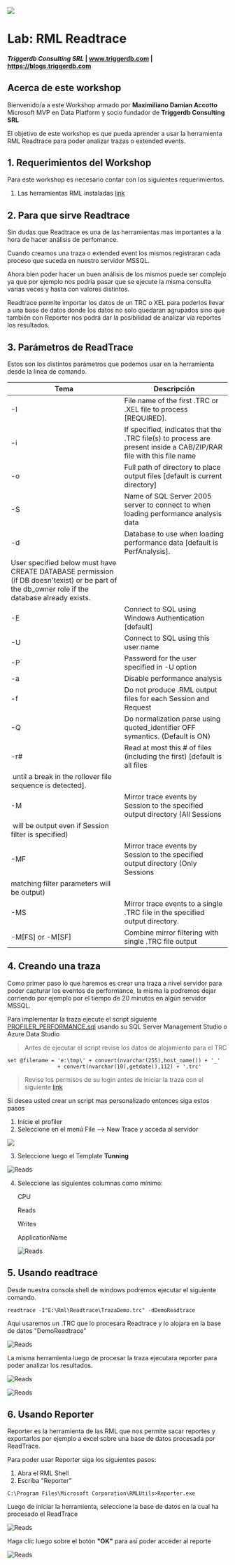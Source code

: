 
![](Images/Triggerdblogo.png)

# Lab: RML Readtrace

#### <i>Triggerdb Consulting SRL</i> | www.triggerdb.com | https://blogs.triggerdb.com

##     Acerca de este workshop
Bienvenido/a a este Workshop armado por **Maximiliano Damian Accotto** Microsoft MVP en Data Platform y socio fundador de **Triggerdb Consulting SRL**

El objetivo de este workshop es que pueda aprender a usar la herramienta RML Readtrace para poder analizar trazas o extended events.

## 1. Requerimientos del Workshop

Para este workshop es necesario contar con los siguientes requerimientos.

1. Las herramientas RML instaladas  [link](./Readme.md)



## 2. Para que sirve Readtrace

Sin dudas que Readtrace es una de las herramientas mas importantes a la hora de hacer análisis de perfomance.

Cuando creamos una traza o extended event los mismos registraran cada proceso que suceda en nuestro servidor MSSQL. 

Ahora bien poder hacer un buen análisis de los mismos puede ser complejo ya que por ejemplo nos podría pasar que se ejecute la misma consulta varias veces y hasta con valores distintos.

Readtrace permite importar los datos de un TRC o XEL para poderlos llevar a una base de datos donde los datos no solo quedaran agrupados sino que también con Reporter nos podrá dar la posibilidad de analizar vía reportes los resultados.

## 3. Parámetros de ReadTrace

Estos son los distintos parámetros que podemos usar en la herramienta desde la linea de comando.


| Tema                                | Descripción                                     |
| ----------------------------------- | ----------------------------------------------- |
|-I | File name of the first .TRC or .XEL file to process [REQUIRED].|
|-i | If specified, indicates that the .TRC file(s) to process are present inside a CAB/ZIP/RAR file with this file name |
|-o | Full path of directory to place output files [default is current directory] |
|-S | Name of SQL Server 2005 server to connect to when loading performance analysis data |
|-d | Database to use when loading performance data [default is PerfAnalysis].
      User specified below must have CREATE DATABASE permission (if DB doesn'texist) or be part of the db_owner role if the   database already exists.|
|-E | Connect to SQL using Windows Authentication [default]|
|-U | Connect to SQL using this user name|
|-P | Password for the user specified in -U option|
|-a | Disable performance analysis|
|-f | Do not produce .RML output files for each Session and Request|
|-Q | Do normalization parse using quoted_identifier OFF symantics.  (Default is ON)|
|-r#| Read at most this # of files (including the first) [default is all files
  ​    until a break in the rollover file sequence is detected].|
|-M | Mirror trace events by Session to the specified output directory (All Sessions
​      will be output even if Session filter is specified)|
|-MF | Mirror trace events by Session to the specified output directory (Only Sessions
       matching filter parameters will be output)|
|-MS |Mirror trace events to a single .TRC file in the specified output directory.|
|-M[FS] or -M[SF]| Combine mirror filtering with single .TRC file output|

## 4. Creando una traza

Como primer paso lo que haremos es crear una traza a nivel servidor para poder capturar los eventos de performance, la misma la podremos dejar corriendo por ejemplo por el tiempo de 20 minutos en algún servidor MSSQL.

Para implementar la traza ejecute el script siguiente [PROFILER_PERFORMANCE.sql](./Readtrace/PROFILER_PERFORMANCE.sql) usando su SQL Server Management Studio o Azure Data Studio

> Antes de ejecutar el script revise los datos de alojamiento para el TRC 

```mssql
set @filename = 'e:\tmp\' + convert(nvarchar(255),host_name()) + '_' 
                + convert(nvarchar(10),getdate(),112) + '.trc' 
```

> Revise los permisos de su login antes de iniciar la traza con el siguiente [link](https://docs.microsoft.com/en-us/sql/tools/sql-server-profiler/permissions-required-to-run-sql-server-profiler?view=sql-server-ver15)
>

Si desea usted crear un script mas personalizado entonces siga estos pasos

1. Inicie el profiler
2. Seleccione en el menú File --> New Trace y acceda al servidor

![](./Readtrace/Images/Profiler.png)

3. Seleccione luego el Template **Tunning**

   

![Reads](./Readtrace/Images/Profiler2.png)

4. Seleccione las siguientes columnas como mínimo:

   CPU

   Reads

   Writes

   ApplicationName

   ![Reads](./Readtrace/Images/Profiler3.png)

   

## 5. Usando readtrace

Desde nuestra consola shell de windows podremos ejecutar el siguiente comando.

```shell
readtrace -I"E:\Rml\Readtrace\TrazaDemo.trc" -dDemoReadtrace
```

Aquí usaremos un .TRC que lo procesara Readtrace y lo alojara en la base de datos "DemoReadtrace"

![Reads](./Readtrace/Images/readtrace-01.png)

La misma herramienta luego de procesar la traza ejecutara reporter para poder analizar los resultados.

![Reads](./Readtrace/Images/readtrace-02.png)

![Reads](./Readtrace/Images/readtrace-03.png)



## 6. Usando Reporter

Reporter es la herramienta de las RML que nos permite sacar reportes y exportarlos por ejemplo a excel sobre una base de datos procesada por ReadTrace.

Para poder usar Reporter siga los siguientes pasos:

1. Abra el RML Shell 
2. Escriba "Reporter"

```shell
C:\Program Files\Microsoft Corporation\RMLUtils>Reporter.exe
```

Luego de iniciar la herramienta, seleccione la base de datos en la cual ha procesado el ReadTrace

![Reads](./Readtrace/Images/readtrace-04.png)

Haga clic luego sobre el botón **"OK"** para así poder acceder al reporte

![Reads](./Readtrace/Images/readtrace-02.png)
